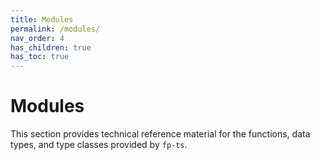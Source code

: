 ```yaml
---
title: Modules
permalink: /modules/
nav_order: 4
has_children: true
has_toc: true
---
```


# Modules

This section provides technical reference material for the functions, data types, and type classes provided by `fp-ts`.

